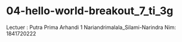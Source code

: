 # 04-hello-world-breakout_7_ti_3g
Lectuer : Putra Prima Arhandi
1 Nariandrimalala_Silami-Narindra Nim: 1841720222
